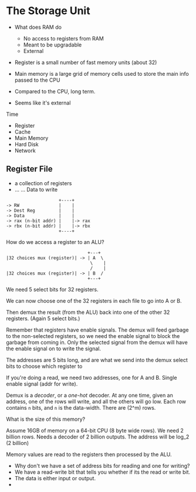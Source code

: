 # The Storage Unit

* What does RAM do
  * No access to registers from RAM
  * Meant to be upgradable
  * External

* Register is a small number of fast memory units (about 32)
* Main memory is a large grid of memory cells used to store the main info passed to the CPU
* Compared to the CPU, long term.
* Seems like it's external

Time
* Register
* Cache
* Main Memory
* Hard Disk
* Network

## Register File
* a collection of registers
* ... ... Data to write


```
                    +----+
-> RW               |    |
-> Dest Reg         |    |
-> Data             |    |
-> rax (n-bit addr) |    |-> rax
-> rbx (n-bit addr) |    |-> rbx
                    +----+
```
How do we access a register to an ALU?

```
                               +---+
|32 choices mux (register)| -> | A  \
                                \    |
                                /    |
|32 choices mux (register)| -> | B  /
                               +---+
```

We need 5 select bits for 32 registers.

We can now choose one of the 32 registers in each file to go into A or B. 

Then demux the result (from the ALU) back into one of the other 32 registers. (Again 5 select bits.)

Remember that registers have enable signals. The demux will feed garbage to the non-selected registers, so we need the enable signal to block the garbage from coming in. Only the selected signal from the demux will have the enable signal on to write the signal.

The addresses are 5 bits long, and are what we send into the demux select bits to choose which register to 


If you're doing a read, we need two addresses, one for A and B. Single enable signal (addr for write). 

Demux is a *decoder*, or a *one-hot* decoder. At any one time, given an address, one of the rows will write, and all the others will go low. Each row contains `n` bits, and `n` is the data-width. There are \(2^m\) rows.

What is the size of this memory?

Assume 16GB of memory on a 64-bit CPU (8 byte wide rows). We need 2 billion rows. Needs a decoder of 2 billion outputs. The address will be log_2 (2 billion)

Memory values are read to the registers then processed by the ALU.

* Why don't we have a set of address bits for reading and one for writing?
* We have a read-write bit that tells you whether if its the read or write bit.
* The data is either input or output.
* 
